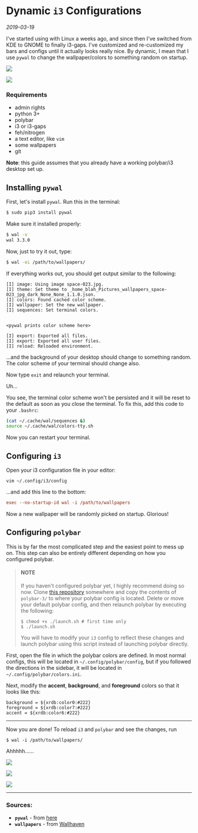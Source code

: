 # Dynamic `i3` Configurations

*2019-03-19*

I've started using with Linux a weeks ago, and since then I've switched from KDE to GNOME to finally i3-gaps. I've customized and re-customized my bars and configs until it actually looks really nice. By dynamic, I mean that I use `pywal` to change the wallpaper/colors to something random on startup.

![](https://user-images.githubusercontent.com/32681240/54638932-96470d00-4a62-11e9-8ea3-65d2fcafa72e.jpg)

![](https://user-images.githubusercontent.com/32681240/54639089-ed4ce200-4a62-11e9-8fed-0e91083718dd.jpg)

### Requirements
- admin rights
- python 3+
- polybar
- i3 or i3-gaps
- feh/nitrogen
- a text editor, like `vim`
- some wallpapers
- git

**Note**: this guide assumes that you already have a working polybar/i3 desktop set up.

## Installing `pywal`
First, let's install `pywal`. Run this in the terminal:
```bash
$ sudo pip3 install pywal
```
Make sure it installed properly:
```bash
$ wal -v
wal 3.3.0
```
Now, just to try it out, type:
```bash
$ wal -ei /path/to/wallpapers/
```
If everything works out, you should get output similar to the following:
```
[I] image: Using image space-023.jpg.
[I] theme: Set theme to _home_blah_Pictures_wallpapers_space-023_jpg_dark_None_None_1.1.0.json.
[I] colors: Found cached color scheme.
[I] wallpaper: Set the new wallpaper.
[I] sequences: Set terminal colors.


<pywal prints color scheme here>

[I] export: Exported all files.
[I] export: Exported all user files.
[I] reload: Reloaded environment.
```
...and the background of your desktop should change to something random. The color scheme of your terminal should change also.

Now type `exit` and relaunch your terminal. 

Uh...

You see, the terminal color scheme won't be persisted and it will be reset to the default as soon as you close the terminal. To fix this, add this code to your `.bashrc`:
```bash
(cat ~/.cache/wal/sequences &)
source ~/.cache/wal/colors-tty.sh 
```

Now you can restart your terminal.

## Configuring `i3`
Open your i3 configuration file in your editor:
```
vim ~/.config/i3/config
```
...and add this line to the bottom:
```ini
exec --no-startup-id wal -i /path/to/wallpapers
```
Now a new wallpaper will be randomly picked on startup. Glorious!

## Configuring `polybar`
This is by far the most complicated step and the easiest point to mess up on. This step can also be entirely different depending on how you configured polybar.

> #### **NOTE** 
> If you haven't configured polybar yet, I highly recommend doing so now.
> Clone [this repository](https://github.com/adi1090x/polybar-themes) somewhere and copy the contents
> of `polybar-3/` to where your polybar config is located. Delete or move your default polybar config, 
> and then relaunch polybar by executing the following:
> ```
> $ chmod +x ./launch.sh # first time only
> $ ./launch.sh
> ```
> You will have to modify your `i3` config to reflect these changes and launch polybar
> using this script instead of launching polybar directly.

First, open the file in which the polybar colors are defined. In most normal configs, this will be located in `~/.config/polybar/config`, but if you followed the directions in the sidebar, it will be located in `~/.config/polybar/colors.ini`.

Next, modify the **accent**, **background**, and **foreground** colors so that it looks like this:
```
background = ${xrdb:color0:#222}
foreground = ${xrdb:color7:#222}
accent = ${xrdb:color6:#222}
```

---

Now you are done! To reload `i3` and `polybar` and see the changes, run
```
$ wal -i /path/to/wallpapers/
```
Ahhhhh......

![](https://user-images.githubusercontent.com/32681240/54638592-cc37c180-4a61-11e9-88d6-d682bb32e8ff.jpg)

![](https://user-images.githubusercontent.com/32681240/54638826-41a39200-4a62-11e9-8e19-2319567c41f3.jpg)

![](https://user-images.githubusercontent.com/32681240/54639036-ce4e5000-4a62-11e9-9ad9-216674d05863.jpg)

---

### Sources:
- **`pywal`** - from [here](https://github.com/dylanaraps/pywal/)
- **`wallpapers`** - from [Wallhaven](https://wallhaven.cc/)
